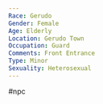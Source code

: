 ```yaml
---
Race: Gerudo
Gender: Female
Age: Elderly
Location: Gerudo Town
Occupation: Guard
Comments: Front Entrance
Type: Minor
Sexuality: Heterosexual
---
```

#npc 

